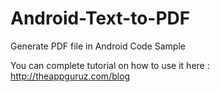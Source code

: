 Android-Text-to-PDF
===================

Generate PDF file in Android Code Sample

You can complete tutorial on how to use it here : http://theappguruz.com/blog

